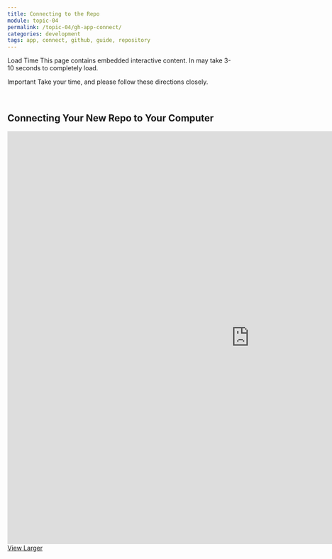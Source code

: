 ```yaml
---
title: Connecting to the Repo
module: topic-04
permalink: /topic-04/gh-app-connect/
categories: development
tags: app, connect, github, guide, repository
---
```


<div class="divider-heading"></div>

<span class="label label-warning">Load Time</span> This page contains embedded interactive content. In may take 3-10 seconds to completely load.

<span class="label label-danger">Important</span> Take your time, and please follow these directions closely.


<br>


## Connecting Your New Repo to Your Computer
<iframe src="https://h5p.org/h5p/embed/176957" width="1090" height="930" frameborder="0" allowfullscreen="allowfullscreen"></iframe>
<a href="https://h5p.org/node/176957" class="btn btn-default btn-xs" target="_blank">View Larger</a>

